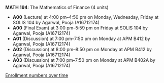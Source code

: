 **MATH 194**: The Mathematics of Finance (4 units)

- **A00** (Lecture) at 4:00 pm–4:50 pm on Monday, Wednesday, Friday at SOLIS 104 by Agarwal, Pooja (A16712174)
- **A00** (Final Exam) at 3:00 pm–5:59 pm on Friday at SOLIS 104 by Agarwal, Pooja (A16712174)
- **A01** (Discussion) at 7:00 pm–7:50 pm on Monday at APM B412 by Agarwal, Pooja (A16712174)
- **A02** (Discussion) at 8:00 pm–8:50 pm on Monday at APM B412 by Agarwal, Pooja (A16712174)
- **A03** (Discussion) at 7:00 pm–7:50 pm on Monday at APM B402A by Agarwal, Pooja (A16712174)

[Enrollment numbers over time](./MATH194.tsv)
